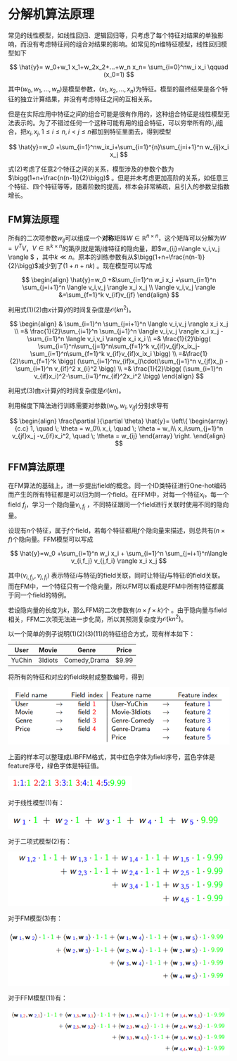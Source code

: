 # 分解机算法原理

常见的线性模型，如线性回归、逻辑回归等，只考虑了每个特征对结果的单独影响，而没有考虑特征间的组合对结果的影响。如常见的$n$维特征模型，线性回归模型如下

$$
\hat{y}= w_0+w_1 x_1+w_2x_2+...+w_n x_n= \sum_{i=0}^nw_i x_i  \qquad (x_0=1) 
$$

其中$(w_0,w_1,...,w_n)$是模型参数，$(x_1,x_2,...,x_n)$为特征。模型的最终结果是各个特征的独立计算结果，并没有考虑特征之间的互相关系。

但是在实际应用中特征之间的组合可能是很有作用的，这种组合特征是线性模型无法表示的。为了不错过任何一个这种可能有用的组合特征，可以穷举所有的$i,j$组合，把$x_i,x_j, 1\le i \le n,i\lt j \le n$都加到特征里面去，得到模型

$$
\hat{y}=w_0 +\sum_{i=1}^nw_ix_i+\sum_{i=1}^{n}\sum_{j=i+1}^n w_{ij}x_i x_j
$$

式(2)考虑了任意2个特征之间的关系，模型涉及的参数个数为$\bigg(1+n+\frac{n(n-1)}{2}\bigg)$ 。但是并未考虑更加高阶的关系，如任意三个特征、四个特征等等，随着阶数的提高，样本会非常稀疏，且引入的参数呈指数增长。



## FM算法原理

所有的二次项参数$w_{ij}$可以组成一个**对称**矩阵$W\in \mathbb{R}^{n\times n}$，这个矩阵可以分解为$W=V^T V$，$V \in \mathbb{R}^{k \times n}$的第$j$列就是第$j$维特征的隐向量，即$w_{ij}=\langle v_i,v_j \rangle $ ，其中$k\ll n$。原本的训练参数有从$\bigg(1+n+\frac{n(n-1)}{2}\bigg)$减少到了$\bigg(1+n+nk \bigg)$ 。现在模型可以写成

$$
\begin{align}
\hat{y}=w_0 +&\sum_{i=1}^n w_i x_i +\sum_{i=1}^n \sum_{j=i+1}^n \langle v_i,v_j \rangle  x_i x_j
\\
\langle v_i,v_j \rangle  &=\sum_{f=1}^k v_{if}v_{jf}
\end{align}
$$

利用式(1)(2)由$x$计算$\hat{y}$的时间复杂度是$\mathcal{O}(kn^2)$。

$$
\begin{align}
& \sum_{i=1}^n \sum_{j=i+1}^n \langle v_i,v_j \rangle x_i x_j
\\
=& \frac{1}{2}\sum_{i=1}^n \sum_{j=1}^n \langle v_i,v_j \rangle x_i x_j -\sum_{i=1}^n \langle v_i,v_i \rangle x_i x_i
\\
=& \frac{1}{2}\bigg( \sum_{i=1}^n\sum_{j=1}^n\sum_{f=1}^k v_{if}v_{jf}x_ix_j-  \sum_{i=1}^n\sum_{f=1}^k v_{if}v_{if}x_ix_i  \bigg)
\\
=&\frac{1}{2}\sum_{f=1}^k \bigg( (\sum_{i=1}^nv_{if}x_i)\cdot(\sum_{j=1}^n v_{jf}x_j) -\sum_{i=1}^n v_{if}^2 x_{i}^2  \bigg)
\\
=& \frac{1}{2}\bigg( (\sum_{i=1}^n v_{if}x_i)^2-\sum_{i=1}^nv_{if}^2x_i^2  \bigg)
\end{align}
$$

利用式(3)由$x$计算$\hat{y}$的时间复杂度是$\mathcal{O}(kn)$。

利用梯度下降法进行训练需要对参数$(w_0,w_i,v_{if})$分别求导有

$$
\begin{align}
\frac{\partial }{\partial \theta} \hat{y}=
 \left\{
\begin{array}{c.c}
1,   \quad \; \theta = w_0\\
x_i, \quad \; \theta = w_i\\
x_i\sum_{j=1}^n v_{jf}x_j -v_{if}x_i^2, \quad  \; \theta = w_{ij}
\end{array}
\right.
\end{align}
$$


## FFM算法原理

在FM算法的基础上，进一步提出field的概念。同一个ID类特征进行One-hot编码而产生的所有特征都是可以归为同一个field。在FFM中，对每一个特征$x_i$，每一个field $f_j$，学习一个隐向量$v_{i,f_j}$ ，不同特征跟同一个field进行关联时使用不同的隐向量。

设现有$n$个特征，属于$f$个field，若每个特征都用$f$个隐向量来描述，则总共有$(n\times f)$个隐向量。FFM模型可以写成

$$
\hat{y}=w_0 +\sum_{i=1}^n w_i x_i + \sum_{i=1}^n \sum_{j=i+1}^n\langle v_{i,f_j} v_{j,f_i} \rangle x_i x_j
$$

其中$\langle v_{i,f_j,},v_{j,f_i} \rangle$ 表示特征$i$与特征$j$的field关联，同时让特征$j$与特征$i$的field关联。而在FM中，一个特征只有一个隐向量，所以FM可以看成是FFM中所有特征都属于同一个field的特例。

若设隐向量的长度为$k$，那么FFM的二次参数有$(n\times f \times k)$个 。由于隐向量与field相关，FFM二次项无法进一步化简，所以其预测复杂度为$\mathcal{O}(k n^2)$。

以一个简单的例子说明(1)(2)(3)(11)的特征组合方式，现有样本如下：

| User   | Movie   | Genre        | Price |
| ------ | ------- | ------------ | ----- |
| YuChin | 3Idiots | Comedy,Drama | $9.99 |

将所有的特征和对应的field映射成整数编号，得到

![ffm](assets/ffm.png)

上面的样本可以整理成LIBFFM格式，其中红色字体为field序号，蓝色字体是feature序号，绿色字体是特征值。

![ffm2](assets/ffm2.png)

对于线性模型(1)有：

![ffm3](assets/ffm3.png)

对于二项式模型(2)有：

![ffm4](assets/ffm4.png)

对于FM模型(3)有：

![ffm5](assets/ffm5.png)

对于FFM模型(11)有：

![ffm6](assets/ffm6.png)















